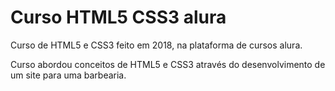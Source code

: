 # Curso HTML5 CSS3 alura
 Curso de HTML5 e CSS3 feito em 2018, na plataforma de cursos alura.
 
 Curso abordou conceitos de HTML5 e CSS3 através do desenvolvimento de um site para uma barbearia.
